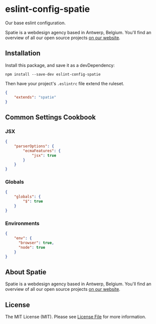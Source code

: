 # eslint-config-spatie

Our base eslint configuration.

Spatie is a webdesign agency based in Antwerp, Belgium. You'll find an overview of all our open source projects [on our website](https://spatie.be/opensource).

## Installation

Install this package, and save it as a devDependency:

```
npm install --save-dev eslint-config-spatie
```

Then have your project's `.eslintrc` file extend the ruleset.

```json
{
    "extends": "spatie"
}
```

## Common Settings Cookbook

### JSX

```json
{
    "parserOptions": {
        "ecmaFeatures": {
            "jsx": true
        }
    }
}
```

### Globals

```json
{
    "globals": {
        "$": true
    }
}
```

### Environments

```json
{
    "env": {
      "browser": true,
      "node": true
    }
}
```

## About Spatie

Spatie is a webdesign agency based in Antwerp, Belgium. You'll find an overview of all our open source projects [on our website](https://spatie.be/opensource).

## License

The MIT License (MIT). Please see [License File](LICENSE.md) for more information.
